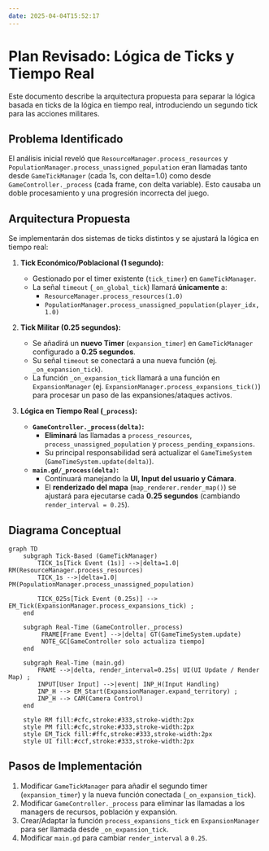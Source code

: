 ```yaml
---
date: 2025-04-04T15:52:17
---
```

# Plan Revisado: Lógica de Ticks y Tiempo Real

Este documento describe la arquitectura propuesta para separar la lógica basada en ticks de la lógica en tiempo real, introduciendo un segundo tick para las acciones militares.

## Problema Identificado

El análisis inicial reveló que `ResourceManager.process_resources` y `PopulationManager.process_unassigned_population` eran llamadas tanto desde `GameTickManager` (cada 1s, con delta=1.0) como desde `GameController._process` (cada frame, con delta variable). Esto causaba un doble procesamiento y una progresión incorrecta del juego.

## Arquitectura Propuesta

Se implementarán dos sistemas de ticks distintos y se ajustará la lógica en tiempo real:

1.  **Tick Económico/Poblacional (1 segundo):**
    *   Gestionado por el timer existente (`tick_timer`) en `GameTickManager`.
    *   La señal `timeout` (`_on_global_tick`) llamará **únicamente** a:
        *   `ResourceManager.process_resources(1.0)`
        *   `PopulationManager.process_unassigned_population(player_idx, 1.0)`

2.  **Tick Militar (0.25 segundos):**
    *   Se añadirá un **nuevo Timer** (`expansion_timer`) en `GameTickManager` configurado a **0.25 segundos**.
    *   Su señal `timeout` se conectará a una nueva función (ej. `_on_expansion_tick`).
    *   La función `_on_expansion_tick` llamará a una función en `ExpansionManager` (ej. `ExpansionManager.process_expansions_tick()`) para procesar un paso de las expansiones/ataques activos.

3.  **Lógica en Tiempo Real (`_process`):**
    *   **`GameController._process(delta)`:**
        *   **Eliminará** las llamadas a `process_resources`, `process_unassigned_population` y `process_pending_expansions`.
        *   Su principal responsabilidad será actualizar el `GameTimeSystem` (`GameTimeSystem.update(delta)`).
    *   **`main.gd/_process(delta)`:**
        *   Continuará manejando la **UI, Input del usuario y Cámara**.
        *   El **renderizado del mapa** (`map_renderer.render_map()`) se ajustará para ejecutarse cada **0.25 segundos** (cambiando `render_interval = 0.25`).

## Diagrama Conceptual

```mermaid
graph TD
    subgraph Tick-Based (GameTickManager)
        TICK_1s[Tick Event (1s)] -->|delta=1.0| RM(ResourceManager.process_resources)
        TICK_1s -->|delta=1.0| PM(PopulationManager.process_unassigned_population)

        TICK_025s[Tick Event (0.25s)] --> EM_Tick(ExpansionManager.process_expansions_tick) ;
    end

    subgraph Real-Time (GameController._process)
         FRAME[Frame Event] -->|delta| GT(GameTimeSystem.update)
         NOTE_GC[GameController solo actualiza tiempo]
    end

    subgraph Real-Time (main.gd)
        FRAME -->|delta, render_interval=0.25s| UI(UI Update / Render Map) ;
        INPUT[User Input] -->|event| INP_H(Input Handling)
        INP_H --> EM_Start(ExpansionManager.expand_territory) ;
        INP_H --> CAM(Camera Control)
    end

    style RM fill:#cfc,stroke:#333,stroke-width:2px
    style PM fill:#cfc,stroke:#333,stroke-width:2px
    style EM_Tick fill:#ffc,stroke:#333,stroke-width:2px
    style UI fill:#ccf,stroke:#333,stroke-width:2px
```

## Pasos de Implementación

1.  Modificar `GameTickManager` para añadir el segundo timer (`expansion_timer`) y la nueva función conectada (`_on_expansion_tick`).
2.  Modificar `GameController._process` para eliminar las llamadas a los managers de recursos, población y expansión.
3.  Crear/Adaptar la función `process_expansions_tick` en `ExpansionManager` para ser llamada desde `_on_expansion_tick`.
4.  Modificar `main.gd` para cambiar `render_interval` a `0.25`.